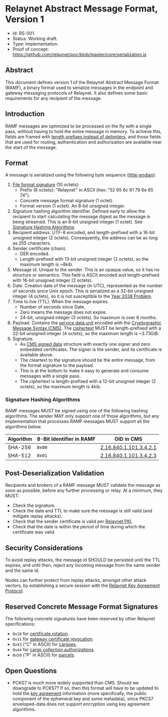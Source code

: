 # Relaynet Abstract Message Format, Version 1

- Id: RS-001.
- Status: Working draft.
- Type: Implementation.
- Proof of concept: https://github.com/relaynet/poc/blob/master/core/serialization.js

## Abstract

This document defines version 1 of the Relaynet Abstract Message Format (RAMF), a binary format used to serialize messages in the endpoint and gateway messaging protocols of Relaynet. It also defines some basic requirements for any recipient of the message.

## Introduction

RAMF messages are optimized to be processed on the fly with a single pass, without having to hold the entire message in memory. To achieve this, fields are framed with [length prefixes instead of delimiters](https://blog.stephencleary.com/2009/04/message-framing.html), and those fields that are used for routing, authentication and authorization are available near the start of the message.

## Format

A message is serialized using the following byte sequence ([little-endian](https://en.wikipedia.org/wiki/Endianness)):

1. [File format signature](https://en.wikipedia.org/wiki/List_of_file_signatures) (10 octets):
   - Prefix (8 octets): "Relaynet" in ASCII (hex: "52 65 6c 61 79 6e 65 74").
   - Concrete message format signature (1 octet).
   - Format version (1 octet). An 8-bit unsigned integer.
1. Signature hashing algorithm identifier. Defined early to allow the recipient to start calculating the message digest as the message is being streamed. This is an 8-bit unsigned integer (1 octet). See [Signature Hashing Algorithms](#signature-hashing-algorithms).
1. Recipient address. UTF-8 encoded, and length-prefixed with a 16-bit unsigned integer (2 octets). Consequently, the address can be as long as 255 characters.
1. Sender certificate (chain).
   - DER encoded.
   - Length-prefixed with 13-bit unsigned integer (2 octets), so the maximum length is ~8kib.
1. Message id. Unique to the sender. This is an opaque value, so it has no structure or semantics. This field is ASCII encoded and length-prefixed with 16-bit unsigned integer (2 octets).
1. Date. Creation date of the message (in UTC), represented as the number of seconds since Unix epoch. This is serialized as a 32-bit unsigned integer (4 octets), so it is not susceptible to the [Year 2038 Problem](https://en.wikipedia.org/wiki/Year_2038_problem).
1. Time to live (TTL). When the message expires.
   - Number of seconds since Date.
   - Zero means the message does not expire.
   - 24-bit, unsigned integer (3 octets). So maximum is over 6 months.
1. Payload. Contains the [service data unit](https://en.wikipedia.org/wiki/Service_data_unit) encoded with the [Cryptographic Message Syntax (CMS)](https://tools.ietf.org/html/rfc5652). The [ciphertext](https://en.wikipedia.org/wiki/Ciphertext) MUST be length-prefixed with a 32-bit unsigned integer (4 octets), so the maximum length is ~3.73GiB.
1. Signature.
   - As [CMS signed data](https://tools.ietf.org/html/rfc5652#section-5) structure with exactly one signer and zero embedded certificates. The signer is the sender, and its certificate is available above.
   - The cleartext to the signature should be the entire message, from the format signature to the payload.
   - This is at the bottom to make it easy to generate and consume messages with a single pass.
   - The ciphertext is length-prefixed with a 12-bit unsigned integer (2 octets), so the maximum length is 4kib.

### Signature Hashing Algorithms

RAMF messages MUST be signed using one of the following hashing algorithms. The sender MAY only support one of those algorithms, but any implementation that processes RAMF messages MUST support all the algorithms below.

| Algorithm | 8-Bit Identifier in RAMF | OID in CMS |
| --- | --- | --- |
| SHA-256 | `0x00` | [2.16.840.1.101.3.4.2.1](http://www.oid-info.com/get/2.16.840.1.101.3.4.2.1) |
| SHA-512 | `0x01` | [2.16.840.1.101.3.4.2.3](http://www.oid-info.com/get/2.16.840.1.101.3.4.2.3) |

## Post-Deserialization Validation

Recipients and brokers of a RAMF message MUST validate the message as soon as possible, before any further processing or relay. At a minimum, they MUST:

- Check the signature.
- Check the date and TTL to make sure the message is still valid (and mitigate replay attacks).
- Check that the sender certificate is valid per [Relaynet PKI](rs002-pki.md).
- Check that the date is within the period of time during which the certificate was valid.

## Security Considerations

To avoid replay attacks, the message id SHOULD be persisted until the TTL expires, and until then, reject any incoming message from the same sender and the same id.

Nodes can further protect from replay attacks, amongst other attack vectors, by establishing a secure session with the [Relaynet Key Agreement Protocol](rs003-key-agreement.md). 

## Reserved Concrete Message Format Signatures

The following concrete signatures have been reserved by other Relaynet specifications:

- `0x10` for [certificate rotation](rs002-pki.md#certificate-and-key-rotation).
- `0x11` for [gateway certificate revocation](rs002-pki.md#gateway-certificate-revocation-gcr).
- `0x43` ("C" in ASCII) for [cargoes](rs000-core.md#cargo).
- `0x44` for [cargo collection authorizations](rs000-core.md#cargo-collection-authorization-cca).
- `0x50` ("P" in ASCII) for [parcels](rs000-core.md#parcel).

## Open Questions

- PCKS7 is much more widely supported than CMS. Should we downgrade to PCKS7? If so, then this format will have to be updated to hold the [key agreement](rs003-key-agreement.md) information (more specifically, the public component of the ephemeral key and some metadata), since PKCS7 enveloped-data does not support encryption using key agreement algorithms.
